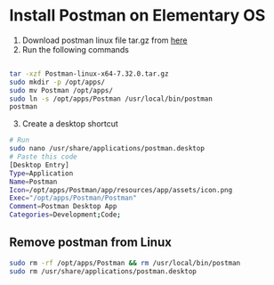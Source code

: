 # Install Postman on Elementary OS

1. Download postman linux file tar.gz from [here](https://www.postman.com/downloads/)
2. Run the following commands
  ```bash

  tar -xzf Postman-linux-x64-7.32.0.tar.gz
  sudo mkdir -p /opt/apps/
  sudo mv Postman /opt/apps/
  sudo ln -s /opt/apps/Postman /usr/local/bin/postman
  postman
  ```
3. Create a desktop shortcut
```bash
# Run
sudo nano /usr/share/applications/postman.desktop
# Paste this code
[Desktop Entry]
Type=Application
Name=Postman
Icon=/opt/apps/Postman/app/resources/app/assets/icon.png
Exec="/opt/apps/Postman/Postman"
Comment=Postman Desktop App
Categories=Development;Code;
```

## Remove postman from Linux

```bash
sudo rm -rf /opt/apps/Postman && rm /usr/local/bin/postman
sudo rm /usr/share/applications/postman.desktop
```
